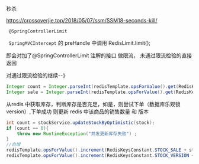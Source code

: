 秒杀



https://crossoverjie.top/2018/05/07/ssm/SSM18-seconds-kill/

``` @SpringControllerLimit```

``` SpringMVCIntercept``` 的 preHandle  中调用 RedisLimit.limit();

即会对加了@SpringControllerLimit 注解的接口 做限流， 未通过限流检验的直接返回

对通过限流检验的继续--》

```Java
Integer count = Integer.parseInt(redisTemplate.opsForValue().get(RedisKeysConstant.STOCK_COUNT + sid));
Integer sale = Integer.parseInt(redisTemplate.opsForValue().get(RedisKeysConstant.STOCK_SALE + sid));
```

从redis 中获取库存，判断库存是否充足，如是，则尝试下单（数据库乐观锁version）,下单成功 则更新 redis 中该商品的销售数量 和 版本 

```java
int count = stockService.updateStockByOptimistic(stock);
if (count == 0){
    throw new RuntimeException("并发更新库存失败") ;
}
//自增
redisTemplate.opsForValue().increment(RedisKeysConstant.STOCK_SALE + stock.getId(),1) ;
redisTemplate.opsForValue().increment(RedisKeysConstant.STOCK_VERSION + stock.getId(),1) ;
```

